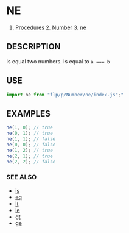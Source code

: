 # NE

1. [Procedures](../README.md)
    2. [Number](../README.md)
        3. [ne](./README.md)

## DESCRIPTION

Is equal two numbers. Is equal to `a === b`


## USE

```javascript
import ne from "flp/p/Number/ne/index.js";"
```

## EXAMPLES

```javascript
ne(1, 0); // true
ne(0, 1); // true
ne(1, 1); // false
ne(0, 0); // false
ne(1, 2); // true
ne(2, 1); // true
ne(2, 2); // false
```

### SEE ALSO

- [is](../is/README.md)
- [eq](../eq/README.md)
- [lt](../lt/README.md)
- [le](../le/README.md)
- [gt](../gt/README.md)
- [ge](../ge/README.md)
